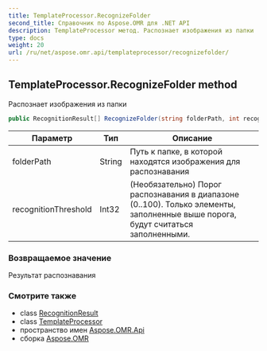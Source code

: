 ```yaml
---
title: TemplateProcessor.RecognizeFolder
second_title: Справочник по Aspose.OMR для .NET API
description: TemplateProcessor метод. Распознает изображения из папки
type: docs
weight: 20
url: /ru/net/aspose.omr.api/templateprocessor/recognizefolder/
---
```

## TemplateProcessor.RecognizeFolder method

Распознает изображения из папки

```csharp
public RecognitionResult[] RecognizeFolder(string folderPath, int recognitionThreshold = -100)
```

| Параметр | Тип | Описание |
| --- | --- | --- |
| folderPath | String | Путь к папке, в которой находятся изображения для распознавания |
| recognitionThreshold | Int32 | (Необязательно) Порог распознавания в диапазоне (0..100). Только элементы, заполненные выше порога, будут считаться заполненными. |

### Возвращаемое значение

Результат распознавания

### Смотрите также

* class [RecognitionResult](../../../aspose.omr.model/recognitionresult/)
* class [TemplateProcessor](../)
* пространство имен [Aspose.OMR.Api](../../templateprocessor/)
* сборка [Aspose.OMR](../../../)


